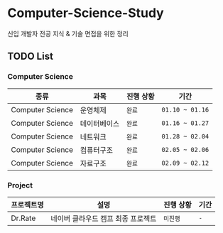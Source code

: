 # Computer-Science-Study
신입 개발자 전공 지식 &amp; 기술 면접을 위한 정리

## TODO List

### Computer Science
<table>
  <thead>
    <tr>
      <th>종류</th>
      <th>과목</th>
      <th>진행 상황</th>
      <th>기간</th>
    </tr>
  </thead>
  <tbody>
    <tr>
      <td>Computer Science</td>
      <td>운영체제</td>
      <td><code>완료</code></td>
      <td><code>01.10 ~ 01.16</code></td>
    </tr>
    <tr>
      <td>Computer Science</td>
      <td>데이터베이스</td>
      <td><code>완료</code></td>
      <td><code>01.16 ~ 01.27</code></td>
    </tr>
    <tr>
      <td>Computer Science</td>
      <td>네트워크</td>
      <td><code>완료</code></td>
      <td><code>01.28 ~ 02.04</code></td>
    </tr>
    <tr>
      <td>Computer Science</td>
      <td>컴퓨터구조</td>
      <td><code>완료</code></td>
      <td><code>02.05 ~ 02.06</code></td>
    </tr>
     <tr>
      <td>Computer Science</td>
      <td>자료구조</td>
      <td><code>완료</code></td>
      <td><code>02.09 ~ 02.12</code></td>
    </tr>
  </tbody>
</table>


### Project
<table>
  <thead>
    <tr>
      <th>프로젝트명</th>
      <th>설명</th>
      <th>진행 상황</th>
      <th>기간</th>
    </tr>
  </thead>
  <tbody>
    <tr>
      <td>Dr.Rate</td>
      <td>네이버 클라우드 캠프 최종 프로젝트</td>
      <td><code>미진행</code></td>
      <td><code>-</code></td>
    </tr>    
  </tbody>
</table>

